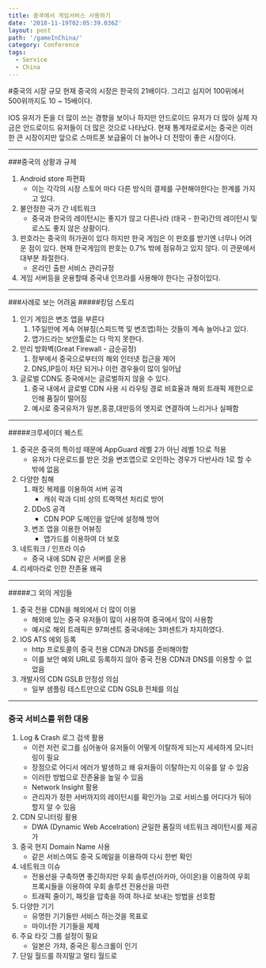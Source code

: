 ```yaml
---
title: 중국에서 게임서비스 사용하기
date: '2018-11-19T02:05:39.036Z'
layout: post
path: '/gameInChina/'
category: Conference
tags:
  - Service
  - China
---
```


#중국의 시장 규모
현재 중국의 시장은 한국의 21배이다.
그리고 심지어 100위에서 500위까지도 10 ~ 15배이다.

IOS 유저가 돈을 더 많이 쓰는 경향을 보이나 하지만 안드로이드 유저가 더 많아 실제 자금은 안드로이드 유저들이 더 많은 것으로 나타났다.
현재 통계자로로서는 중국은 이러한 큰 시장이지만 앞으로 스마트폰 보급율이 더 늘어나 더 전망이 좋은 시장이다.

<!--more-->

---

###중국의 상황과 규제
1. Android store 파편화
    - 이는 각각의 시장 스토어 마다 다른 방식의 결제를 구현해야한다는 한계를 가지고 있다.
2. 불안정한 국가 간 네트워크
    - 중국과 한국의 레이턴시는 좋지가 않고 다른나라 (태국 - 한국)간의 레이턴시 및 로스도 좋지 않은 상황이다.
3. 판호라는 중국의 허가권이 있다 하지만 한국 게임은 이 판호를 받기엔 너무나 어려운 점이 있다. 현재 한국게임의 판호는 0.7% 밖에 점유하고 있지 않다. 이 관문에서 대부분 좌절한다.
    - 온라인 출판 서비스 관리규정
4. 게임 서버등을 운용할때 중국내 인프라를 사용해야 한다는 규정이있다.


---

###사례로 보는 어려움
#####킹덤 스토리
1. 인기 게임은 변조 앱을 부른다
    1. 1주일만에 게속 어뷰징(스피드핵 및  변조앱)하는 것들이 계속 늘어나고 있다.
    2. 앱가드라는 보안툴로는 다 막지 못한다.
2. 만리 방화벽(Great Firewall - 금순공정)
    1. 정부에서 중국으로부터의 해외 인터넷 접근을 제어
    2. DNS,IP등이 차단 되거나 이런 경우들이 많이 일어남
3. 글로벌 CDN도 중국에서는 글로벌하지 않을 수 있다.
    1. 중국 내에서 글로벌 CDN 사용 시 라우팅 경로 비효율과 해외 트래픽 제한으로 인해 품질이 떨어짐
    2. 예시로 중국유저가 일본,홍콩,대만등의 엣지로 연결하여 느리거나 실패함

---

#####크루세이더 퀘스트
1. 중국은 중국의 특이성 때문에 AppGuard 레벨 2가 아닌 레벨 1으로 적용
    - 유저가 다운로드를 받은 것을 변조앱으로 오인하는 경우가 다반사라 1로 할 수 밖에 없음
2. 다양한 침해
    1. 패킷 복제를 이용하여 서버 공격
        - 캐쉬 락과 디비 상의 트랙잭션 처리로 방어
    2. DDoS 공격
        - CDN POP 도메인을 앞단에 설정해 방어
    3. 변조 앱을 이용한 어뷰징
        - 앱가드를 이용하여 더 보호
3. 네트워크 / 인프라 이슈
    - 중국 내에 SDN 같은 서버를 운용
4. 리세마라로 인한 잔존율 왜곡

---

#####그 외의 게임들
1. 중국 전용 CDN을 해외에서 더 많이 이용
    - 해외에 있는 중국 유저들이 많이 사용하여 중국에서 많이 사용함
    - 예시로 해외 트래픽은 97퍼센트 중국내에는 3퍼센트가 차지하였다.
2. IOS ATS 에외 등록
    - http 프로토콜의 중국 전용 CDN과 DNS를 준비해야함
    - 이를 보안 예외 URL로 등록하지 않아 중국 전용 CDN과 DNS를 이용할 수 없었음
3. 개발사의 CDN GSLB 안정성 의심
    - 일부 샘플링 테스트만으로 CDN GSLB 전체를 의심

---

### 중국 서비스를 위한 대응
1. Log & Crash 로그 검색 활용
    - 이런 저런 로그를 심어놓아 유저들이 어떻게 이탈하게 되는지 세세하게 모니터링이 필요
    - 장점으로 어디서 에러가 발생하고 왜 유저들이 이탈하는지 이유를 알 수 있음
    - 이러한 방법으로 잔존율을 높일 수 있음
    - Network Insight 활용
    - 관리자가 정한 서버까지의 레이턴시를 확인가능 고로 서비스를 어디다가 둬야할지 알 수 있음
2. CDN 모니터링 활용
    - DWA (Dynamic Web Accelration) 균일한 품질의 네트워크 레이턴시를 제공가
3. 중국 현지 Domain Name 사용
    - 같은 서비스여도 중국 도메일을 이용하여 다시 한번 확인
4. 네트워크 이슈
    - 전용선을 구축하면 좋긴하지만 우회 솔루션(아카마, 아이온)을 이용하여 우회 프록시들을 이용하여 우회 솔루션 전용선을 마련
    - 트래픽 줄이기, 패킷을 압축을 하여 하나로 보내는 방법을 선호함
5. 다양한 기기
    - 유명한 기기들만 서비스 하는것을 목표로
    - 마이너한 기기들을 제제
6. 주요 타깃 그룹 설정이 필요
    - 일본은 가챠, 중국은 횡스크롤이 인기
7. 단일 월드를 하지말고 멀티 월드로